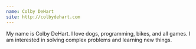 ```yaml
---
name: Colby DeHart
site: http://colbydehart.com
---
```

My name is Colby DeHart. I love dogs, programming, bikes, and all games. 
I am interested in solving complex problems and learning new things.
